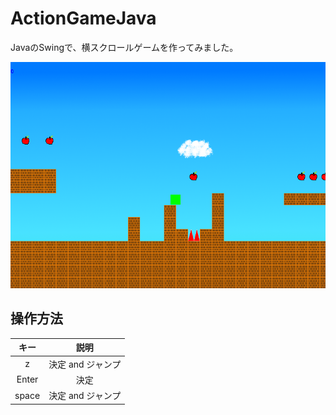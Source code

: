 # ActionGameJava

JavaのSwingで、横スクロールゲームを作ってみました。

![result](game-stage.png)

## 操作方法
|キー|説明|
|:---:|:---:|
|z|決定 and ジャンプ|
|Enter|決定|
|space|決定 and ジャンプ|
